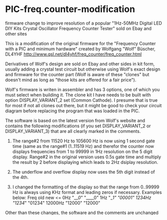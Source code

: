 # PIC-freq.counter-modification
firmware change to improve resolution of a popular "1Hz-50MHz Digital LED DIY Kits Crystal Oscillator Frequency Counter Tester" sold on Ebay and other sites

This is a modification of the original firmware for the "Frequency Counter with
a PIC and minimum hardware" created by Wolfgang "Wolf" Büscher, DL4YHF
http://www.qsl.net/dl4yhf/freq_counter/freq_counter.html

Derivatives of Wolf's design are sold on Ebay and other sides in kit form, 
usually adding a crystal test circuit but otherwise using Wolf's exact design and 
firmware for the counter part (Wolf is aware of these "clones" but doesn't mind
as long as "those kits are offered for a fair price"). 

Wolf's firmware is writen in assembler and has 3 options, one of which you must select 
when building it. The clone kit I have needs to be built with option DISPLAY_VARIANT_2 
set (Common Cathode). I presume that is true for most if not all clones out there, but 
it might be good to check your circuit diagram before replacing the program that was 
loaded in the PIC. 

The software is based on the latest version from Wolf's website and contains the
following modifications (if you set DISPLAY_VARIANT_2 or DISPLAY_VARIANT_3) that are all
clearly marked in the comments.

1. The range#2 from 11520 Hz to 105600 Hz is now using 1 second gate time (same as 
   the range#1 (1..11519 Hz) and therefor the counter now displays frequencies from 
   1 to 99999 in 1Hz resolution on the 5 digit display. Range#2 in the original version 
   uses 0.5s gate time and multiply the result by 2 before displaying which leads to 
   2Hz dsiplay resolution.

2. The underflow and overflow display now uses the 5th digit instead of the 4th. 

3. I changed the formatting of the display so that the range from 0..99999 Hz is always 
   using KHz format and leading zeros if necessary. Examples below:
    Freq          old       new
    <= 0Hz      "___0_"     "____0"
       1Hz      "___1_"     "00001"
    1234Hz      "1234_"     "01234"
   12000Hz      "12000"     "12000"   

Other than these changes, the software and the comments are unchanged from Wolf's version
The hex file is for DISPLAY_VARIANT_2 and can be directly loaded into the PIC

